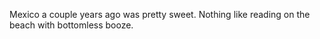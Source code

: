 Mexico a couple years ago was pretty sweet. Nothing like reading on the beach with bottomless booze.
